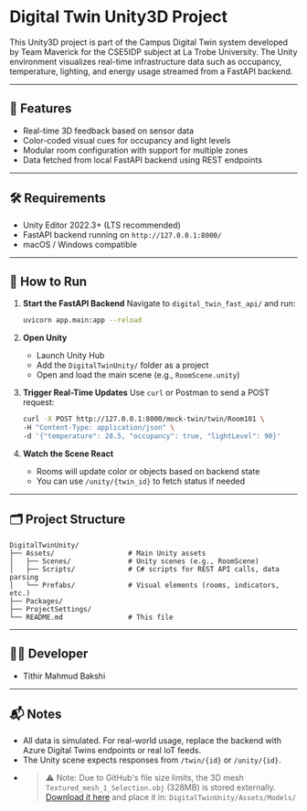 # Digital Twin Unity3D Project

This Unity3D project is part of the Campus Digital Twin system developed by Team Maverick for the CSE5IDP subject at La Trobe University. The Unity environment visualizes real-time infrastructure data such as occupancy, temperature, lighting, and energy usage streamed from a FastAPI backend.

---

## 🧩 Features

- Real-time 3D feedback based on sensor data
- Color-coded visual cues for occupancy and light levels
- Modular room configuration with support for multiple zones
- Data fetched from local FastAPI backend using REST endpoints

---

## 🛠️ Requirements

- Unity Editor 2022.3+ (LTS recommended)
- FastAPI backend running on `http://127.0.0.1:8000/`
- macOS / Windows compatible

---

## 🚀 How to Run

1. **Start the FastAPI Backend**
   Navigate to `digital_twin_fast_api/` and run:
   ```bash
   uvicorn app.main:app --reload
   ```

2. **Open Unity**
   - Launch Unity Hub
   - Add the `DigitalTwinUnity/` folder as a project
   - Open and load the main scene (e.g., `RoomScene.unity`)

3. **Trigger Real-Time Updates**
   Use `curl` or Postman to send a POST request:
   ```bash
   curl -X POST http://127.0.0.1:8000/mock-twin/twin/Room101 \
   -H "Content-Type: application/json" \
   -d '{"temperature": 28.5, "occupancy": true, "lightLevel": 90}'
   ```

4. **Watch the Scene React**
   - Rooms will update color or objects based on backend state
   - You can use `/unity/{twin_id}` to fetch status if needed

---

## 🗂️ Project Structure

```
DigitalTwinUnity/
├── Assets/                  # Main Unity assets
│   ├── Scenes/              # Unity scenes (e.g., RoomScene)
│   ├── Scripts/             # C# scripts for REST API calls, data parsing
│   └── Prefabs/             # Visual elements (rooms, indicators, etc.)
├── Packages/
├── ProjectSettings/
└── README.md                # This file
```

---

## 👨‍💻 Developer

- Tithir Mahmud Bakshi  


---

## 📬 Notes

- All data is simulated. For real-world usage, replace the backend with Azure Digital Twins endpoints or real IoT feeds.
- The Unity scene expects responses from `/twin/{id}` or `/unity/{id}`.
- > ⚠️ Note: Due to GitHub's file size limits, the 3D mesh `Textured_mesh_1_Selection.obj` (328MB) is stored externally.  
[Download it here](https://drive.google.com/drive/folders/1G-Lqvh6PigunnbMpi9_WNhfoY3tVTbXR?usp=sharing) and place it in:
`DigitalTwinUnity/Assets/Models/`

